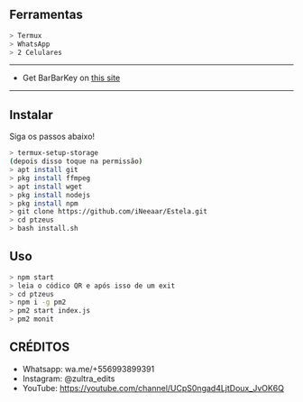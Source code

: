 ## Ferramentas

```bash
> Termux
> WhatsApp
> 2 Celulares
```

---


- Get BarBarKey on [this site](https://mhankbarbar.tech)

---

## Instalar
Siga os passos abaixo!

```bash
> termux-setup-storage
(depois disso toque na permissão)
> apt install git
> pkg install ffmpeg
> apt install wget
> pkg install nodejs
> pkg install npm
> git clone https://github.com/iNeeaar/Estela.git
> cd ptzeus
> bash install.sh
```

## Uso

```bash
> npm start
> leia o códico QR e após isso de um exit
> cd ptzeus
> npm i -g pm2
> pm2 start index.js
> pm2 monit
```


## CRÉDITOS

- Whatsapp: wa.me/+556993899391
- Instagram: @zultra_edits
- YouTube: https://youtube.com/channel/UCpS0ngad4LjtDoux_JvOK6Q
